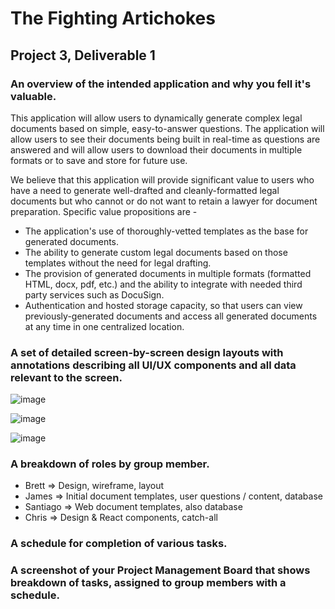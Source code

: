 # The Fighting Artichokes

## Project 3, Deliverable 1

### An overview of the intended application and why you fell it's valuable.

This application will allow users to dynamically generate complex legal documents based on simple, easy-to-answer questions. The application will allow users to see their documents being built in real-time as questions are answered and will allow users to download their documents in multiple formats or to save and store for future use.

We believe that this application will provide significant value to users who have a need to generate well-drafted and cleanly-formatted legal documents but who cannot or do not want to retain a lawyer for document preparation. Specific value propositions are - 

* The application's use of thoroughly-vetted templates as the base for generated documents.
* The ability to generate custom legal documents based on those templates without the need for legal drafting.
* The provision of generated documents in multiple formats (formatted HTML, docx, pdf, etc.) and the ability to integrate with needed third party services such as DocuSign.
* Authentication and hosted storage capacity, so that users can view previously-generated documents and access all generated documents at any time in one centralized location.

### A set of detailed screen-by-screen design layouts with annotations describing all UI/UX components and all data relevant to the screen.

![image](https://via.placeholder.com/300)

![image](https://via.placeholder.com/300)

![image](https://via.placeholder.com/300)

### A breakdown of roles by group member.

* Brett => Design, wireframe, layout
* James => Initial document templates, user questions / content, database
* Santiago => Web document templates, also database
* Chris => Design & React components, catch-all

### A schedule for completion of various tasks.

### A screenshot of your Project Management Board that shows breakdown of tasks, assigned to group members with a schedule.
